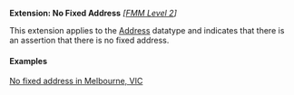 **Extension: No Fixed Address**  *[[FMM Level 2](guidance.html)]*

This extension applies to the [Address](http://hl7.org/fhir/R4/datatypes.html#Address) datatype and indicates that there is an assertion that there is no fixed address.

#### Examples

[No fixed address in Melbourne, VIC](Patient-address-example2.html)
